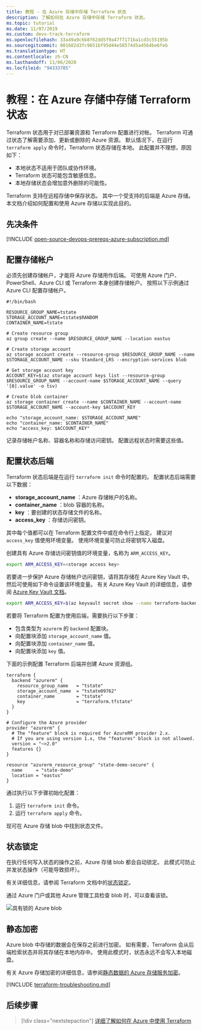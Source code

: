 ```yaml
---
title: 教程 - 在 Azure 存储中存储 Terraform 状态
description: 了解如何在 Azure 存储中存储 Terraform 状态。
ms.topic: tutorial
ms.date: 11/07/2019
ms.custom: devx-track-terraform
ms.openlocfilehash: 33a49a9c6b8f62dd5f9a47f7171ba1cd3c55195b
ms.sourcegitcommit: 801682d3fc9651bf95d44e58574d5a4564be6feb
ms.translationtype: HT
ms.contentlocale: zh-CN
ms.lasthandoff: 11/06/2020
ms.locfileid: "94333785"
---
```

# <a name="tutorial-store-terraform-state-in-azure-storage"></a>教程：在 Azure 存储中存储 Terraform 状态

Terraform 状态用于对已部署资源和 Terraform 配置进行对帐。 Terraform 可通过状态了解需要添加、更新或删除的 Azure 资源。 默认情况下，在运行 `terraform apply` 命令时，Terraform 状态存储在本地。 此配置并不理想，原因如下：

- 本地状态不适用于团队或协作环境。
- Terraform 状态可能包含敏感信息。
- 本地存储状态会增加意外删除的可能性。

Terraform 支持在远程存储中保存状态。 其中一个受支持的后端是 Azure 存储。 本文档介绍如何配置和使用 Azure 存储以实现此目的。

## <a name="prerequisites"></a>先决条件

[!INCLUDE [open-source-devops-prereqs-azure-subscription.md](../includes/open-source-devops-prereqs-azure-subscription.md)]

## <a name="configure-storage-account"></a>配置存储帐户

必须先创建存储帐户，才能将 Azure 存储用作后端。 可使用 Azure 门户、PowerShell、Azure CLI 或 Terraform 本身创建存储帐户。 按照以下示例通过 Azure CLI 配置存储帐户。

```azurecli
#!/bin/bash

RESOURCE_GROUP_NAME=tstate
STORAGE_ACCOUNT_NAME=tstate$RANDOM
CONTAINER_NAME=tstate

# Create resource group
az group create --name $RESOURCE_GROUP_NAME --location eastus

# Create storage account
az storage account create --resource-group $RESOURCE_GROUP_NAME --name $STORAGE_ACCOUNT_NAME --sku Standard_LRS --encryption-services blob

# Get storage account key
ACCOUNT_KEY=$(az storage account keys list --resource-group $RESOURCE_GROUP_NAME --account-name $STORAGE_ACCOUNT_NAME --query '[0].value' -o tsv)

# Create blob container
az storage container create --name $CONTAINER_NAME --account-name $STORAGE_ACCOUNT_NAME --account-key $ACCOUNT_KEY

echo "storage_account_name: $STORAGE_ACCOUNT_NAME"
echo "container_name: $CONTAINER_NAME"
echo "access_key: $ACCOUNT_KEY"
```

记录存储帐户名称、容器名称和存储访问密钥。 配置远程状态时需要这些值。

## <a name="configure-state-back-end"></a>配置状态后端

Terraform 状态后端是在运行 `terraform init` 命令时配置的。 配置状态后端需要以下数据：

- **storage_account_name** ：Azure 存储帐户的名称。
- **container_name** ：blob 容器的名称。
- **key** ：要创建的状态存储文件的名称。
- **access_key** ：存储访问密钥。

其中每个值都可以在 Terraform 配置文件中或在命令行上指定。 建议对 `access_key` 值使用环境变量。 使用环境变量可防止将密钥写入磁盘。

创建具有 Azure 存储访问密钥值的环境变量，名称为 `ARM_ACCESS_KEY`。

```bash
export ARM_ACCESS_KEY=<storage access key>
```

若要进一步保护 Azure 存储帐户访问密钥，请将其存储在 Azure Key Vault 中。 然后可使用如下命令设置该环境变量。 有关 Azure Key Vault 的详细信息，请参阅 [Azure Key Vault 文档](/azure/key-vault/secrets/quick-create-cli)。

```bash
export ARM_ACCESS_KEY=$(az keyvault secret show --name terraform-backend-key --vault-name myKeyVault --query value -o tsv)
```

若要将 Terraform 配置为使用后端，需要执行以下步骤：
- 包含类型为 `azurerm` 的 `backend` 配置块。
- 向配置块添加 `storage_account_name` 值。
- 向配置块添加 `container_name` 值。
- 向配置块添加 `key` 值。

下面的示例配置 Terraform 后端并创建 Azure 资源组。

```hcl
terraform {
  backend "azurerm" {
    resource_group_name   = "tstate"
    storage_account_name  = "tstate09762"
    container_name        = "tstate"
    key                   = "terraform.tfstate"
  }
}

# Configure the Azure provider
provider "azurerm" { 
  # The "feature" block is required for AzureRM provider 2.x. 
  # If you are using version 1.x, the "features" block is not allowed.
  version = "~>2.0"
  features {}
}

resource "azurerm_resource_group" "state-demo-secure" {
  name     = "state-demo"
  location = "eastus"
}
```

通过执行以下步骤初始化配置：

1. 运行 `terraform init` 命令。
1. 运行 `terraform apply` 命令。

现可在 Azure 存储 blob 中找到状态文件。

## <a name="state-locking"></a>状态锁定

在执行任何写入状态的操作之前，Azure 存储 blob 都会自动锁定。 此模式可防止并发状态操作（可能导致损坏）。 

有关详细信息，请参阅 Terraform 文档中的[状态锁定](https://www.terraform.io/docs/state/locking.html)。

通过 Azure 门户或其他 Azure 管理工具检查 blob 时，可以查看该锁。

![具有锁的 Azure blob](media/store-state-in-azure-storage/lock.png)

## <a name="encryption-at-rest"></a>静态加密

Azure blob 中存储的数据会在保存之前进行加密。 如有需要，Terraform 会从后端检索状态并将其存储在本地内存中。 使用此模式时，状态永远不会写入本地磁盘。

有关 Azure 存储加密的详细信息，请参阅[静态数据的 Azure 存储服务加密](/azure/storage/common/storage-service-encryption)。

[!INCLUDE [terraform-troubleshooting.md](includes/terraform-troubleshooting.md)]

## <a name="next-steps"></a>后续步骤

> [!div class="nextstepaction"] 
> [详细了解如何在 Azure 中使用 Terraform](/azure/terraform)
